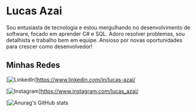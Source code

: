 
# Lucas Azai

Sou entusiasta de tecnologia e estou mergulhando no desenvolvimento de software, focado em aprender C# e SQL. Adoro resolver problemas, sou detalhista e trabalho bem em equipe. Ansioso por novas oportunidades para crescer como desenvolvedor!


## Minhas Redes

[![LinkedIn](https://img.shields.io/badge/LinkedIn-000?style=for-the-badge&logo=linkedin&logoColor=0E76A8)]https://www.linkedin.com/in/lucas-azai/

[![Instagram](https://img.shields.io/badge/Instagram-000?style=for-the-badge&logo=instagram)]https://www.instagram.com/lucas_azai/

[![Anurag's GitHub stats](https://github-readme-stats.vercel.app/api?username=lucas-azai&show_icons=true&theme=transparent)




